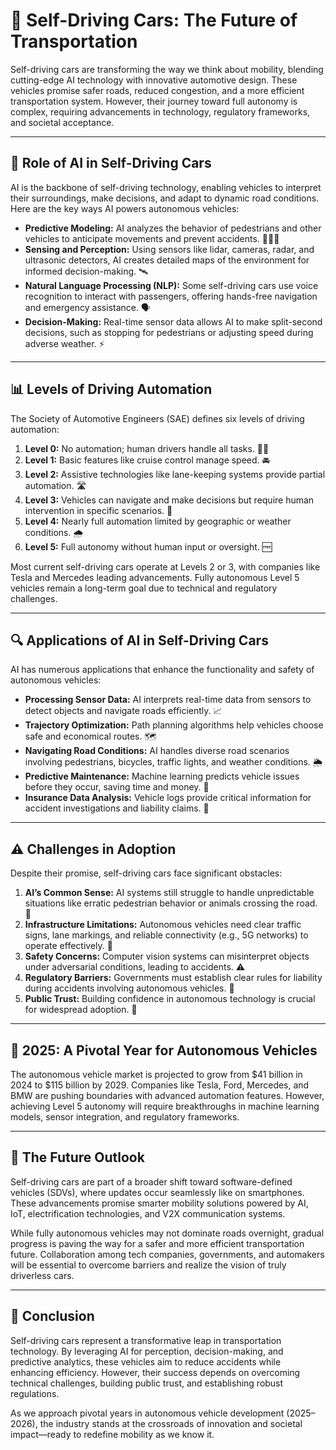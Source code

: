 # 🚗 Self-Driving Cars: The Future of Transportation

Self-driving cars are transforming the way we think about mobility, blending cutting-edge AI technology with innovative automotive design. These vehicles promise safer roads, reduced congestion, and a more efficient transportation system. However, their journey toward full autonomy is complex, requiring advancements in technology, regulatory frameworks, and societal acceptance.

---

## 🤖 Role of AI in Self-Driving Cars

AI is the backbone of self-driving technology, enabling vehicles to interpret their surroundings, make decisions, and adapt to dynamic road conditions. Here are the key ways AI powers autonomous vehicles:

- **Predictive Modeling:** AI analyzes the behavior of pedestrians and other vehicles to anticipate movements and prevent accidents. 🚶‍♂️🚗
- **Sensing and Perception:** Using sensors like lidar, cameras, radar, and ultrasonic detectors, AI creates detailed maps of the environment for informed decision-making. 🛰️
- **Natural Language Processing (NLP):** Some self-driving cars use voice recognition to interact with passengers, offering hands-free navigation and emergency assistance. 🗣️
- **Decision-Making:** Real-time sensor data allows AI to make split-second decisions, such as stopping for pedestrians or adjusting speed during adverse weather. ⚡

---

## 📊 Levels of Driving Automation

The Society of Automotive Engineers (SAE) defines six levels of driving automation:

1. **Level 0:** No automation; human drivers handle all tasks. 🙋‍♂️
2. **Level 1:** Basic features like cruise control manage speed. 🚘
3. **Level 2:** Assistive technologies like lane-keeping systems provide partial automation. 🛣️
4. **Level 3:** Vehicles can navigate and make decisions but require human intervention in specific scenarios. 🚦
5. **Level 4:** Nearly full automation limited by geographic or weather conditions. 🌧️
6. **Level 5:** Full autonomy without human input or oversight. 🆓

Most current self-driving cars operate at Levels 2 or 3, with companies like Tesla and Mercedes leading advancements. Fully autonomous Level 5 vehicles remain a long-term goal due to technical and regulatory challenges.

---

## 🔍 Applications of AI in Self-Driving Cars

AI has numerous applications that enhance the functionality and safety of autonomous vehicles:

- **Processing Sensor Data:** AI interprets real-time data from sensors to detect objects and navigate roads efficiently. 📈
- **Trajectory Optimization:** Path planning algorithms help vehicles choose safe and economical routes. 🗺️
- **Navigating Road Conditions:** AI handles diverse road scenarios involving pedestrians, bicycles, traffic lights, and weather conditions. 🌦️
- **Predictive Maintenance:** Machine learning predicts vehicle issues before they occur, saving time and money. 🔧
- **Insurance Data Analysis:** Vehicle logs provide critical information for accident investigations and liability claims. 📑

---

## ⚠️ Challenges in Adoption

Despite their promise, self-driving cars face significant obstacles:

1. **AI’s Common Sense:** AI systems still struggle to handle unpredictable situations like erratic pedestrian behavior or animals crossing the road. 🐾
2. **Infrastructure Limitations:** Autonomous vehicles need clear traffic signs, lane markings, and reliable connectivity (e.g., 5G networks) to operate effectively. 🚧
3. **Safety Concerns:** Computer vision systems can misinterpret objects under adversarial conditions, leading to accidents. ⚠️
4. **Regulatory Barriers:** Governments must establish clear rules for liability during accidents involving autonomous vehicles. 📜
5. **Public Trust:** Building confidence in autonomous technology is crucial for widespread adoption. 🤝

---

## 📅 2025: A Pivotal Year for Autonomous Vehicles

The autonomous vehicle market is projected to grow from $41 billion in 2024 to $115 billion by 2029. Companies like Tesla, Ford, Mercedes, and BMW are pushing boundaries with advanced automation features. However, achieving Level 5 autonomy will require breakthroughs in machine learning models, sensor integration, and regulatory frameworks.

---

## 🔮 The Future Outlook

Self-driving cars are part of a broader shift toward software-defined vehicles (SDVs), where updates occur seamlessly like on smartphones. These advancements promise smarter mobility solutions powered by AI, IoT, electrification technologies, and V2X communication systems.

While fully autonomous vehicles may not dominate roads overnight, gradual progress is paving the way for a safer and more efficient transportation future. Collaboration among tech companies, governments, and automakers will be essential to overcome barriers and realize the vision of truly driverless cars.

---

## 🏁 Conclusion

Self-driving cars represent a transformative leap in transportation technology. By leveraging AI for perception, decision-making, and predictive analytics, these vehicles aim to reduce accidents while enhancing efficiency. However, their success depends on overcoming technical challenges, building public trust, and establishing robust regulations.

As we approach pivotal years in autonomous vehicle development (2025–2026), the industry stands at the crossroads of innovation and societal impact—ready to redefine mobility as we know it.
